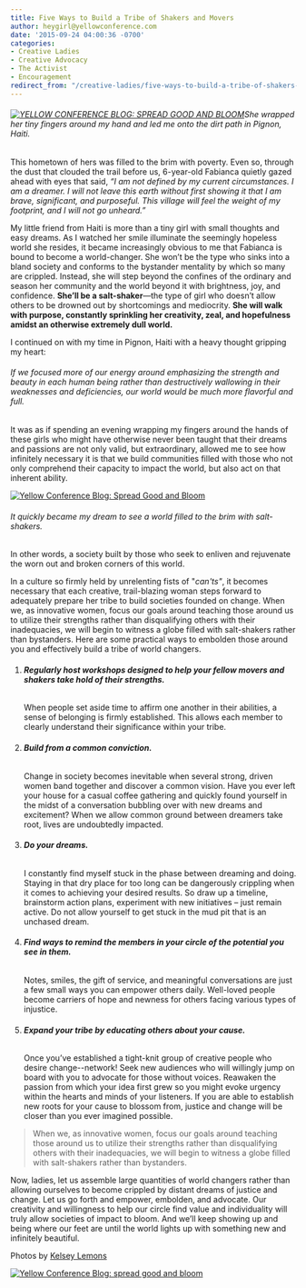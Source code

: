 ```yaml
---
title: Five Ways to Build a Tribe of Shakers and Movers
author: heygirl@yellowconference.com
date: '2015-09-24 04:00:36 -0700'
categories:
- Creative Ladies
- Creative Advocacy
- The Activist
- Encouragement
redirect_from: "/creative-ladies/five-ways-to-build-a-tribe-of-shakers-and-movers/"
---
```


###### [![YELLOW CONFERENCE BLOG: SPREAD GOOD AND BLOOM](https://yellow-blog-images.imgix.net/2015/09/Thursdaypost1.jpg)](https://yellow-blog-images.imgix.net/2015/09/Thursdaypost1.jpg)She wrapped her tiny fingers around my hand and led me onto the dirt path in Pignon, Haiti.

This hometown of hers was filled to the brim with poverty. Even so, through the dust that clouded the trail before us, 6-year-old Fabianca quietly gazed ahead with eyes that said, _“I am not defined by my current circumstances. I am a dreamer. I will not leave this earth without first showing it that I am brave, significant, and purposeful. This village will feel the weight of my footprint, and I will not go unheard.”_

My little friend from Haiti is more than a tiny girl with small thoughts and easy dreams. As I watched her smile illuminate the seemingly hopeless world she resides, it became increasingly obvious to me that Fabianca is bound to become a world-changer. She won’t be the type who sinks into a bland society and conforms to the bystander mentality by which so many are crippled. Instead, she will step beyond the confines of the ordinary and season her community and the world beyond it with brightness, joy, and confidence. **She’ll be a salt-shaker**—the type of girl who doesn’t allow others to be drowned out by shortcomings and mediocrity. **She will walk with purpose, constantly sprinkling her creativity, zeal, and hopefulness amidst an otherwise extremely dull world.**

I continued on with my time in Pignon, Haiti with a heavy thought gripping my heart:

###### If we focused more of our energy around emphasizing the strength and beauty in each human being rather than destructively wallowing in their weaknesses and deficiencies, our world would be much more flavorful and full.

It was as if spending an evening wrapping my fingers around the hands of these girls who might have otherwise never been taught that their dreams and passions are not only valid, but extraordinary, allowed me to see how infinitely necessary it is that we build communities filled with those who not only comprehend their capacity to impact the world, but also act on that inherent ability.

[![Yellow Conference Blog: Spread Good and Bloom](https://yellow-blog-images.imgix.net/2015/09/THURSDAY2.jpg)](https://yellow-blog-images.imgix.net/2015/09/THURSDAY2.jpg)

###### It quickly became my dream to see a world filled to the brim with salt-shakers.

In other words, a society built by those who seek to enliven and rejuvenate the worn out and broken corners of this world.

In a culture so firmly held by unrelenting fists of "_can'ts"_, it becomes necessary that each creative, trail-blazing woman steps forward to adequately prepare her tribe to build societies founded on change. When we, as innovative women, focus our goals around teaching those around us to utilize their strengths rather than disqualifying others with their inadequacies, we will begin to witness a globe filled with salt-shakers rather than bystanders. Here are some practical ways to embolden those around you and effectively build a tribe of world changers.

1.  ###### **Regularly host workshops designed to help your fellow movers and shakers take hold of their strengths.**

    When people set aside time to affirm one another in their abilities, a sense of belonging is firmly established. This allows each member to clearly understand their significance within your tribe.

3.  ###### **Build from a common conviction.**

    Change in society becomes inevitable when several strong, driven women band together and discover a common vision. Have you ever left your house for a casual coffee gathering and quickly found yourself in the midst of a conversation bubbling over with new dreams and excitement? When we allow common ground between dreamers take root, lives are undoubtedly impacted.

5.  ###### **Do your dreams.**

    I constantly find myself stuck in the phase between dreaming and doing. Staying in that dry place for too long can be dangerously crippling when it comes to achieving your desired results. So draw up a timeline, brainstorm action plans, experiment with new initiatives – just remain active. Do not allow yourself to get stuck in the mud pit that is an unchased dream.

7.  ###### **Find ways to remind the members in your circle of the potential you see in them.**

    Notes, smiles, the gift of service, and meaningful conversations are just a few small ways you can empower others daily. Well-loved people become carriers of hope and newness for others facing various types of injustice.

9.  ###### **Expand your tribe by educating others about your cause.**

    Once you’ve established a tight-knit group of creative people who desire change--network! Seek new audiences who will willingly jump on board with you to advocate for those without voices. Reawaken the passion from which your idea first grew so you might evoke urgency within the hearts and minds of your listeners. If you are able to establish new roots for your cause to blossom from, justice and change will be closer than you ever imagined possible.

> When we, as innovative women, focus our goals around teaching those around us to utilize their strengths rather than disqualifying others with their inadequacies, we will begin to witness a globe filled with salt-shakers rather than bystanders.

Now, ladies, let us assemble large quantities of world changers rather than allowing ourselves to become crippled by distant dreams of justice and change. Let us go forth and empower, embolden, and advocate. Our creativity and willingness to help our circle find value and individuality will truly allow societies of impact to bloom. And we’ll keep showing up and being where our feet are until the world lights up with something new and infinitely beautiful.

Photos by [Kelsey Lemons](http://sheinthemaking.blogspot.com/)

[![Yellow Conference Blog: spread good and bloom](https://yellow-blog-images.imgix.net/2015/09/MAKENNANAHORNIAK.jpg)](https://makennanahorniak.wordpress.com/)
